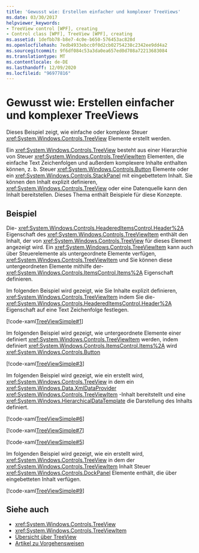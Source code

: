 ```yaml
---
title: 'Gewusst wie: Erstellen einfacher und komplexer TreeViews'
ms.date: 03/30/2017
helpviewer_keywords:
- TreeView control [WPF], creating
- Control class [WPF], TreeView [WPF], creating
ms.assetid: 1defbb78-b8e7-4c0e-b650-576453ac828d
ms.openlocfilehash: 7edb4933ebcc0f0d2cb02754238c2342ee9dd4a2
ms.sourcegitcommit: 9f6df084c53a3da0ea657ed0d708a72213683084
ms.translationtype: MT
ms.contentlocale: de-DE
ms.lasthandoff: 12/09/2020
ms.locfileid: "96977816"
---
```

# <a name="how-to-create-simple-or-complex-treeviews"></a>Gewusst wie: Erstellen einfacher und komplexer TreeViews
Dieses Beispiel zeigt, wie einfache oder komplexe Steuer <xref:System.Windows.Controls.TreeView> Elemente erstellt werden.  
  
 Ein <xref:System.Windows.Controls.TreeView> besteht aus einer Hierarchie von Steuer <xref:System.Windows.Controls.TreeViewItem> Elementen, die einfache Text Zeichenfolgen und außerdem komplexere Inhalte enthalten können, z. b. Steuer <xref:System.Windows.Controls.Button> Elemente oder ein <xref:System.Windows.Controls.StackPanel> mit eingebettetem Inhalt. Sie können den Inhalt explizit definieren, <xref:System.Windows.Controls.TreeView> oder eine Datenquelle kann den Inhalt bereitstellen. Dieses Thema enthält Beispiele für diese Konzepte.  
  
## <a name="example"></a>Beispiel  
 Die- <xref:System.Windows.Controls.HeaderedItemsControl.Header%2A> Eigenschaft des <xref:System.Windows.Controls.TreeViewItem> enthält den Inhalt, der von <xref:System.Windows.Controls.TreeView> für dieses Element angezeigt wird. Ein <xref:System.Windows.Controls.TreeViewItem> kann auch über Steuerelemente als untergeordnete Elemente verfügen, <xref:System.Windows.Controls.TreeViewItem> und Sie können diese untergeordneten Elemente mithilfe der- <xref:System.Windows.Controls.ItemsControl.Items%2A> Eigenschaft definieren.  
  
 Im folgenden Beispiel wird gezeigt, wie Sie Inhalte explizit definieren, <xref:System.Windows.Controls.TreeViewItem> indem Sie die- <xref:System.Windows.Controls.HeaderedItemsControl.Header%2A> Eigenschaft auf eine Text Zeichenfolge festlegen.  
  
 [!code-xaml[TreeViewSimple#1](~/samples/snippets/csharp/VS_Snippets_Wpf/TreeViewSimple/CS/Window1.xaml#1)]  
  
 Im folgenden Beispiel wird gezeigt, wie untergeordnete Elemente einer definiert <xref:System.Windows.Controls.TreeViewItem> werden, indem definiert <xref:System.Windows.Controls.ItemsControl.Items%2A> wird <xref:System.Windows.Controls.Button>  
  
 [!code-xaml[TreeViewSimple#3](~/samples/snippets/csharp/VS_Snippets_Wpf/TreeViewSimple/CS/Window1.xaml#3)]  
  
 Im folgenden Beispiel wird gezeigt, wie ein erstellt wird, <xref:System.Windows.Controls.TreeView> in dem ein <xref:System.Windows.Data.XmlDataProvider> <xref:System.Windows.Controls.TreeViewItem> -Inhalt bereitstellt und eine <xref:System.Windows.HierarchicalDataTemplate> die Darstellung des Inhalts definiert.  
  
 [!code-xaml[TreeViewSimple#6](~/samples/snippets/csharp/VS_Snippets_Wpf/TreeViewSimple/CS/Window1.xaml#6)]  
  
 [!code-xaml[TreeViewSimple#7](~/samples/snippets/csharp/VS_Snippets_Wpf/TreeViewSimple/CS/Window1.xaml#7)]  
  
 [!code-xaml[TreeViewSimple#5](~/samples/snippets/csharp/VS_Snippets_Wpf/TreeViewSimple/CS/Window1.xaml#5)]  
  
 Im folgenden Beispiel wird gezeigt, wie ein erstellt wird, <xref:System.Windows.Controls.TreeView> in dem der <xref:System.Windows.Controls.TreeViewItem> Inhalt Steuer <xref:System.Windows.Controls.DockPanel> Elemente enthält, die über eingebetteten Inhalt verfügen.  
  
 [!code-xaml[TreeViewSimple#9](~/samples/snippets/csharp/VS_Snippets_Wpf/TreeViewSimple/CS/Window1.xaml#9)]  
  
## <a name="see-also"></a>Siehe auch

- <xref:System.Windows.Controls.TreeView>
- <xref:System.Windows.Controls.TreeViewItem>
- [Übersicht über TreeView](treeview-overview.md)
- [Artikel zu Vorgehensweisen](treeview-how-to-topics.md)
